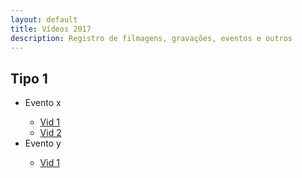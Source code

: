 ```yaml
---
layout: default
title: Vídeos 2017
description: Registro de filmagens, gravações, eventos e outros
---
```


<!-- 
Em href="" colocar dentro das aspas o link 
do arquivo seja no drive ou no próprio github
LEMBRE-SE SEMPRE DE TORNÁ-LO PÚBLICO
-->

## Tipo 1
<ul>
	<li>Evento x</li>
	<ul>
		<li><a href="" target="_blank">Vid 1</a></li>
		<li><a href="" target="_blank">Vid 2</a></li>
	</ul>
	<li>Evento y</li>
	<ul>
		<li><a href="" target="_blank">Vid 1</a></li>
	</ul>
</ul>